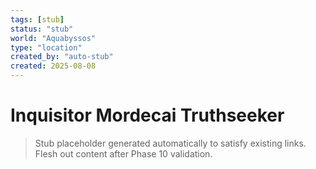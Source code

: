 ```yaml
---
tags: [stub]
status: "stub"
world: "Aquabyssos"
type: "location"
created_by: "auto-stub"
created: 2025-08-08
---
```


# Inquisitor Mordecai Truthseeker

> Stub placeholder generated automatically to satisfy existing links. Flesh out content after Phase 10 validation.
